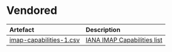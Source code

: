 # Vendored

| Artefact | Description |
| :---     | :---        |
| [imap-capabilities-1.csv] | [IANA IMAP Capabilities list](https://www.iana.org/assignments/imap-capabilities/imap-capabilities.xhtml) |

[imap-capabilities-1.csv]: imap-capabilities-1.csv